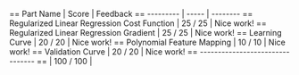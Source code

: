 ==                                   Part Name |     Score | Feedback
==                                   --------- |     ----- | --------
== Regularized Linear Regression Cost Function |  25 /  25 | Nice work!
==      Regularized Linear Regression Gradient |  25 /  25 | Nice work!
==                              Learning Curve |  20 /  20 | Nice work!
==                  Polynomial Feature Mapping |  10 /  10 | Nice work!
==                            Validation Curve |  20 /  20 | Nice work!
==                                   --------------------------------
==                                             | 100 / 100 |
